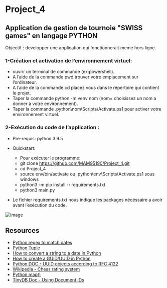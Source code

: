 # Project_4
## Application de gestion de tournoie "SWISS games" en langage PYTHON
Objectif : developper une application qui fonctionnerait meme hors ligne.

### 1-Création et activation de l’environnement virtuel:
- ouvrir un terminal de commande (ex:powershell).
- A l’aide de la commande pwd trouver votre emplacement sur l’ordinateur.
- A l’aide de la commande cd placez vous dans le répertoire qui contient le projet.
- Taper la commande python -m venv nom (nom= choisissez un nom a donner à votre environnement). 
- Taper la commande .python\nom\Scripts\Activate.ps1 pour activer votre environnement virtuel.

### 2-Exécution du code de l’application :
- Pre-requis: python 3.9.5
- Quickstart:
    - Pour exécuter le programme:
    - git clone https://github.com/MAM95190/Project_4.git
    - cd Project_4
    - source env/bin/activate ou .python\env\Scripts\Activate.ps1 sous windows
    - python3 -m pip install -r requirements.txt
    - python3 main.py
    
- Le fichier requirements.txt nous indique les packages nécéssaire a avoir avant l’exécution du code.


![image](https://user-images.githubusercontent.com/83790916/156448486-8c3fbeed-b203-4b43-987a-07d2c2803eb0.png)


## Resources

* [Python regex to match dates](https://stackoverflow.com/questions/4709652/python-regex-to-match-dates)
* [Python Tuple](https://www.programiz.com/python-programming/tuple)
* [How to convert a string to a date in Python](https://stackoverflow.com/questions/4709652/python-regex-to-match-dates)
* [How to create a GUID/UUID in Python](https://stackoverflow.com/questions/534839/how-to-create-a-guid-uuid-in-python)
* [Python DOC - UUID objects according to RFC 4122](https://docs.python.org/3/library/uuid.html)
* [Wikipedia - Chess rating system](https://en.wikipedia.org/wiki/Chess_rating_system)
* [Python map()](https://www.programiz.com/python-programming/methods/built-in/map)
* [TinyDB Doc - Using Document IDs](https://tinydb.readthedocs.io/en/latest/usage.html#using-document-ids)
